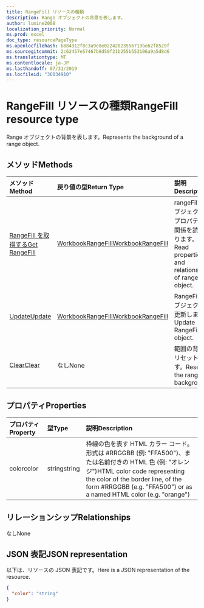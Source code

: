 ```yaml
---
title: RangeFill リソースの種類
description: Range オブジェクトの背景を表します。
author: lumine2008
localization_priority: Normal
ms.prod: excel
doc_type: resourcePageType
ms.openlocfilehash: b884312f8c3a9e8e02242023556713be62f8529f
ms.sourcegitcommit: 2c62457e57467b8d50f21b255b553106a9a5d8d6
ms.translationtype: MT
ms.contentlocale: ja-JP
ms.lasthandoff: 07/31/2019
ms.locfileid: "36034910"
---
```

# <a name="rangefill-resource-type"></a><span data-ttu-id="3b701-103">RangeFill リソースの種類</span><span class="sxs-lookup"><span data-stu-id="3b701-103">RangeFill resource type</span></span>

<span data-ttu-id="3b701-104">Range オブジェクトの背景を表します。</span><span class="sxs-lookup"><span data-stu-id="3b701-104">Represents the background of a range object.</span></span>


## <a name="methods"></a><span data-ttu-id="3b701-105">メソッド</span><span class="sxs-lookup"><span data-stu-id="3b701-105">Methods</span></span>

| <span data-ttu-id="3b701-106">メソッド</span><span class="sxs-lookup"><span data-stu-id="3b701-106">Method</span></span>           | <span data-ttu-id="3b701-107">戻り値の型</span><span class="sxs-lookup"><span data-stu-id="3b701-107">Return Type</span></span>    |<span data-ttu-id="3b701-108">説明</span><span class="sxs-lookup"><span data-stu-id="3b701-108">Description</span></span>|
|:---------------|:--------|:----------|
|[<span data-ttu-id="3b701-109">RangeFill を取得する</span><span class="sxs-lookup"><span data-stu-id="3b701-109">Get RangeFill</span></span>](../api/rangefill-get.md) | [<span data-ttu-id="3b701-110">WorkbookRangeFill</span><span class="sxs-lookup"><span data-stu-id="3b701-110">WorkbookRangeFill</span></span>](rangefill.md) |<span data-ttu-id="3b701-111">rangeFill オブジェクトのプロパティと関係を読み取ります。</span><span class="sxs-lookup"><span data-stu-id="3b701-111">Read properties and relationships of rangeFill object.</span></span>|
|[<span data-ttu-id="3b701-112">Update</span><span class="sxs-lookup"><span data-stu-id="3b701-112">Update</span></span>](../api/rangefill-update.md) | [<span data-ttu-id="3b701-113">WorkbookRangeFill</span><span class="sxs-lookup"><span data-stu-id="3b701-113">WorkbookRangeFill</span></span>](rangefill.md)   |<span data-ttu-id="3b701-114">RangeFill オブジェクトを更新します。</span><span class="sxs-lookup"><span data-stu-id="3b701-114">Update RangeFill object.</span></span> |
|[<span data-ttu-id="3b701-115">Clear</span><span class="sxs-lookup"><span data-stu-id="3b701-115">Clear</span></span>](../api/rangefill-clear.md)|<span data-ttu-id="3b701-116">なし</span><span class="sxs-lookup"><span data-stu-id="3b701-116">None</span></span>|<span data-ttu-id="3b701-117">範囲の背景をリセットします。</span><span class="sxs-lookup"><span data-stu-id="3b701-117">Resets the range background.</span></span>|

## <a name="properties"></a><span data-ttu-id="3b701-118">プロパティ</span><span class="sxs-lookup"><span data-stu-id="3b701-118">Properties</span></span>
| <span data-ttu-id="3b701-119">プロパティ</span><span class="sxs-lookup"><span data-stu-id="3b701-119">Property</span></span>     | <span data-ttu-id="3b701-120">型</span><span class="sxs-lookup"><span data-stu-id="3b701-120">Type</span></span>   |<span data-ttu-id="3b701-121">説明</span><span class="sxs-lookup"><span data-stu-id="3b701-121">Description</span></span>|
|:---------------|:--------|:----------|
|<span data-ttu-id="3b701-122">color</span><span class="sxs-lookup"><span data-stu-id="3b701-122">color</span></span>|<span data-ttu-id="3b701-123">string</span><span class="sxs-lookup"><span data-stu-id="3b701-123">string</span></span>|<span data-ttu-id="3b701-124">枠線の色を表す HTML カラー コード。形式は #RRGGBB (例: "FFA500")、または名前付きの HTML 色 (例: "オレンジ")</span><span class="sxs-lookup"><span data-stu-id="3b701-124">HTML color code representing the color of the border line, of the form #RRGGBB (e.g. "FFA500") or as a named HTML color (e.g. "orange")</span></span>|

## <a name="relationships"></a><span data-ttu-id="3b701-125">リレーションシップ</span><span class="sxs-lookup"><span data-stu-id="3b701-125">Relationships</span></span>
<span data-ttu-id="3b701-126">なし</span><span class="sxs-lookup"><span data-stu-id="3b701-126">None</span></span>


## <a name="json-representation"></a><span data-ttu-id="3b701-127">JSON 表記</span><span class="sxs-lookup"><span data-stu-id="3b701-127">JSON representation</span></span>

<span data-ttu-id="3b701-128">以下は、リソースの JSON 表記です。</span><span class="sxs-lookup"><span data-stu-id="3b701-128">Here is a JSON representation of the resource.</span></span>

<!--{
  "blockType": "resource",
  "optionalProperties": [],
  "baseType": "microsoft.graph.entity",
  "@odata.type": "microsoft.graph.workbookRangeFill"
}-->

```json
{
  "color": "string"
}

```

<!-- uuid: 8fcb5dbc-d5aa-4681-8e31-b001d5168d79
2015-10-25 14:57:30 UTC -->
<!-- {
  "type": "#page.annotation",
  "description": "RangeFill resource",
  "keywords": "",
  "section": "documentation",
  "tocPath": ""
}-->
